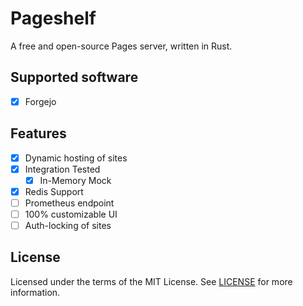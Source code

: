 # Pageshelf

A free and open-source Pages server, written in Rust.

## Supported software

- [x] Forgejo

## Features

- [x] Dynamic hosting of sites
- [x] Integration Tested
  - [x] In-Memory Mock
- [x] Redis Support
- [ ] Prometheus endpoint
- [ ] 100% customizable UI
- [ ] Auth-locking of sites

## License

Licensed under the terms of the MIT License. See [LICENSE](./LICENSE) for more information.
